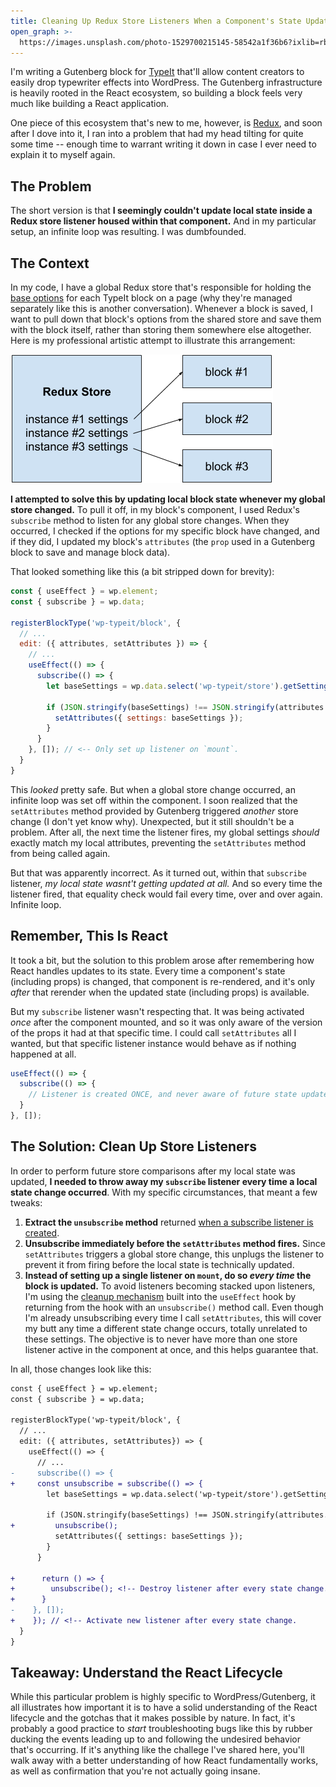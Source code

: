 ```yaml
---
title: Cleaning Up Redux Store Listeners When a Component's State Updates
open_graph: >-
  https://images.unsplash.com/photo-1529700215145-58542a1f36b6?ixlib=rb-1.2.1&ixid=eyJhcHBfaWQiOjEyMDd9&auto=format&fit=crop&w=1200&q=100
---
```


I'm writing a Gutenberg block for [TypeIt](https://typeitjs.com) that'll allow content creators to easily drop typewriter effects into WordPress. The Gutenberg infrastructure is heavily rooted in the React ecosystem, so building a block feels very much like building a React application. 

One piece of this ecosystem that's new to me, however, is [Redux](https://redux.js.org/), and soon after I dove into it, I ran into a problem that had my head tilting for quite some time -- enough time to warrant writing it down in case I ever need to explain it to myself again.

## The Problem

The short version is that **I seemingly couldn't update local state inside a Redux store listener housed within that component.** And in my particular setup, an infinite loop was resulting. I was dumbfounded.

## The Context

In my code, I have a global Redux store that's responsible for holding the [base options](https://typeitjs.com/docs#options) for each TypeIt block on a page (why they're managed separately like this is another conversation). Whenever a block is saved, I want to pull down that block's options from the shared store and save them with the block itself, rather than storing them somewhere else altogether. Here is my professional artistic attempt to illustrate this arrangement:

![""](./diagram.png)

**I attempted to solve this by updating local block state whenever my global store changed.** To pull it off, in my block's component, I used Redux's `subscribe` method to listen for any global store changes. When they occurred, I checked if the options for my specific block have changed, and if they did, I updated my block's `attributes` (the `prop` used in a Gutenberg block to save and manage block data).

That looked something like this (a bit stripped down for brevity): 

```javascript
const { useEffect } = wp.element;
const { subscribe } = wp.data;

registerBlockType('wp-typeit/block', {
  // ...
  edit: ({ attributes, setAttributes }) => {
    // ... 
    useEffect(() => {
      subscribe(() => {
        let baseSettings = wp.data.select('wp-typeit/store').getSettings()[instanceId]

        if (JSON.stringify(baseSettings) !== JSON.stringify(attributes.settings)) {
          setAttributes({ settings: baseSettings });
        }
      }
    }, []); // <-- Only set up listener on `mount`.
  }
}
```

This _looked_ pretty safe. But when a global store change occurred, an infinite loop was set off within the component. I soon realized that the `setAttributes` method provided by Gutenberg triggered _another_ store change (I don't yet know why). Unexpected, but it still shouldn't be a problem. After all, the next time the listener fires, my global settings _should_ exactly match my local attributes, preventing the `setAttributes` method from being called again. 

But that was apparently incorrect. As it turned out, within that `subscribe` listener, _my local state wasnt't getting updated at all._ And so every time the listener fired, that equality check would fail every time, over and over again. Infinite loop.

## Remember, This Is React

It took a bit, but the solution to this problem arose after remembering how React handles updates to its state. Every time a component's state (including props) is changed, that component is re-rendered, and it's only _after_ that rerender when the updated state (including props) is available. 

But my `subscribe` listener wasn't respecting that. It was being activated _once_ after the component mounted, and so it was only aware of the version of the props it had at that specific time. I could call `setAttributes` all I wanted, but that specific listener instance would behave as if nothing happened at all.


```javascript
useEffect(() => {
  subscribe(() => {
    // Listener is created ONCE, and never aware of future state updates.
  }
}, []);
```

## The Solution: Clean Up Store Listeners

In order to perform future store comparisons after my local state was updated, **I needed to throw away my `subscribe` listener every time a local state change occurred**. With my specific circumstances, that meant a few tweaks: 

1. **Extract the `unsubscribe` method** returned [when a subscribe listener is created](https://redux.js.org/api/store#subscribelistener). 
2. **Unsubscribe immediately before the `setAttributes` method fires.** Since `setAttributes` triggers a global store change, this unplugs the listener to prevent it from firing before the local state is technically updated. 
1. **Instead of setting up a single listener on `mount`, do so _every time_ the block is updated.** To avoid listeners becoming stacked upon listeners, I'm using the [cleanup mechanism](https://reactjs.org/docs/hooks-effect.html#example-using-hooks-1) built into the `useEffect` hook by returning from the hook with an `unsubscribe()` method call. Even though I'm already unsubscribing every time I call `setAttributes`, this will cover my butt any time a different state change occurs, totally unrelated to these settings. The objective is to never have more than one store listener active in the component at once, and this helps guarantee that. 

In all, those changes look like this: 

```diff
const { useEffect } = wp.element;
const { subscribe } = wp.data;

registerBlockType('wp-typeit/block', {
  // ...
  edit: ({ attributes, setAttributes}) => {
    useEffect(() => {
      // ...
-     subscribe(() => {
+     const unsubscribe = subscribe(() => {
        let baseSettings = wp.data.select('wp-typeit/store').getSettings()[instanceId]

        if (JSON.stringify(baseSettings) !== JSON.stringify(attributes.settings)) {
+         unsubscribe();
          setAttributes({ settings: baseSettings });
        }
      }

+      return () => {
+        unsubscribe(); <!-- Destroy listener after every state change.
+      }
-    }, []);
+    }); // <!-- Activate new listener after every state change.
  }
}
```

## Takeaway: Understand the React Lifecycle

While this particular problem is highly specific to WordPress/Gutenberg, it all illustrates how important it is to have a solid understanding of the React lifecycle and the gotchas that it makes possible by nature. In fact, it's probably a good practice to _start_ troubleshooting bugs like this by rubber ducking the events leading up to and following the undesired behavior that's occurring. If it's anything like the challege I've shared here, you'll walk away with a better understanding of how React fundamentally works, as well as confirmation that you're not actually going insane.
